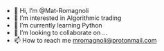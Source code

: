 - 👋 Hi, I’m @Mat-Romagnoli
- 👀 I’m interested in Algorithmic trading
- 🌱 I’m currently learning Python
- 💞️ I’m looking to collaborate on ...
- 📫 How to reach me mromagnoli@protonmail.com

<!---
Mat-Romagnoli/Mat-Romagnoli is a ✨ special ✨ repository because its `README.md` (this file) appears on your GitHub profile.
You can click the Preview link to take a look at your changes.
--->
